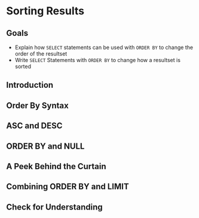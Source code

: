 # Sorting Results

## Goals

- Explain how `SELECT` statements can be used with `ORDER BY` to change the order of the resultset
- Write `SELECT` Statements with `ORDER BY` to change how a resultset is sorted

## Introduction




## Order By Syntax

## ASC and DESC

## ORDER BY and NULL

## A Peek Behind the Curtain


## Combining ORDER BY and LIMIT

## Check for Understanding

